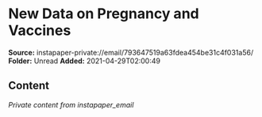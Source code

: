 # New Data on Pregnancy and Vaccines

**Source:** instapaper-private://email/793647519a63fdea454be31c4f031a56/
**Folder:** Unread
**Added:** 2021-04-29T02:00:49




## Content
*Private content from instapaper_email*

